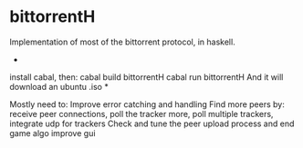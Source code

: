 # bittorrentH

Implementation of most of the bittorrent protocol, in haskell.

*
install cabal, then:
cabal build bittorrentH
cabal run bittorrentH
And it will download an ubuntu .iso
*

Mostly need to:
  Improve error catching and handling
  Find more peers by: receive peer connections, poll the tracker more, poll multiple trackers, integrate udp for trackers
  Check and tune the peer upload process and end game algo
  improve gui
  
